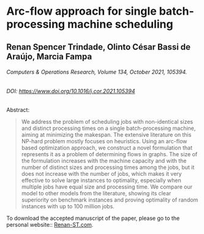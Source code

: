 # Arc-flow approach for single batch-processing machine scheduling
## Renan Spencer Trindade, Olinto César Bassi de Araújo, Marcia Fampa
###### Computers & Operations Research, Volume 134, October 2021, 105394.
###### DOI: https://www.doi.org/10.1016/j.cor.2021.105394

Abstract:
>We address the problem of scheduling jobs with non-identical sizes and distinct processing times on a single batch-processing machine, aiming at minimizing the makespan. The extensive literature on this NP-hard problem mostly focuses on heuristics. Using an arc-flow based optimization approach, we construct a novel formulation that represents it as a problem of determining flows in graphs. The size of the formulation increases with the machine capacity and with the number of distinct sizes and processing times among the jobs, but it does not increase with the number of jobs, which makes it very effective to solve large instances to optimality, especially when multiple jobs have equal size and processing time. We compare our model to other models from the literature, showing its clear superiority on benchmark instances and proving optimality of random instances with up to 100 million jobs.

To download the accepted manuscript of the paper, please go to the personal website:: [Renan-ST.com](https://www.renan-st.com/publications/cor-2021-arc-flow-approach-for-single-batch-processing-machine-scheduling).

